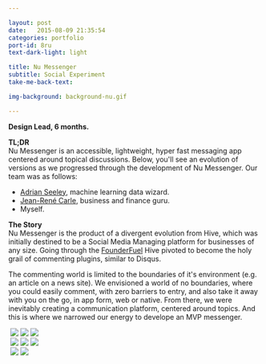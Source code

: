 ```yaml
---

layout: post
date:   2015-08-09 21:35:54
categories: portfolio
port-id: 8ru
text-dark-light: light

title: Nu Messenger
subtitle: Social Experiment
take-me-back-text:

img-background: background-nu.gif

---
```


<b>Design Lead, 6 months.</b>

<b>TL;DR</b><br>
Nu Messenger is an accessible, lightweight, hyper fast messaging app centered around topical discussions. Below, you'll see an evolution of versions as we progressed through the development of Nu Messenger. Our team was as follows:

- <a href="https://ca.linkedin.com/in/adrianseeley" target="_blank">Adrian Seeley</a>, machine learning data wizard.
- <a href="https://ca.linkedin.com/pub/jean-rené-carle-mossdorf/13/882/a10" target="_blank">Jean-René Carle</a>, business and finance guru.
- Myself. 

<b>The Story</b><br>
Nu Messenger is the product of a divergent evolution from Hive, which was initially destined to be a Social Media Managing platform for businesses of any size. Going through the <a href="http://founderfuel.com/en/" target="_blank">FounderFuel</a> Hive pivoted to become the holy grail of commenting plugins, similar to Disqus. 

The commenting world is limited to the boundaries of it's environment (e.g. an article on a news site). We envisioned a world of no boundaries, where you could easily comment, with zero barriers to entry, and also take it away with you on the go, in app form, web or native. From there, we were inevitably creating a communication platform, centered around topics. And this is where we narrowed our energy to develope an MVP messenger. 

<div class="image-container">
    <img class="clear" src=""/>
    <img class="w1" src="./img/work/nu/header-1.jpg"/>
    <img class="w3" src="./img/work/nu/nu-home-1.jpg"/>
    <img class="w4" src="./img/work/nu/nu-app-store-1.jpg"/>
</div>

<div class="image-container">
    <img class="clear" src=""/>
    <img class="w1" src="./img/work/nu/header-2.jpg"/>
    <img class="w3" src="./img/work/nu/nu-home-2.jpg"/>
    <img class="w4" src="./img/work/nu/nu-screens-2.jpg"/>
</div>

<div class="image-container">
    <img class="clear" src=""/>
    <img class="w1" src="./img/work/nu/header-3.jpg"/>
    <img class="w3" src="./img/work/nu/nu-screens-3.gif"/>
</div>








